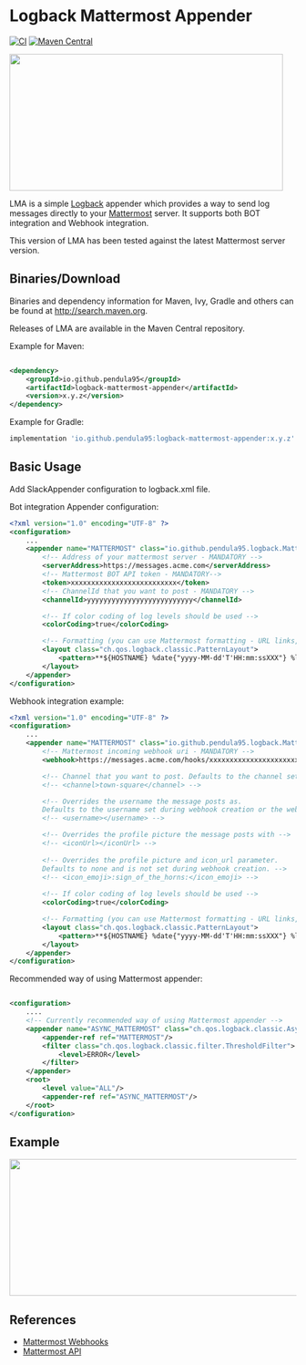 # Logback Mattermost Appender

[![CI](https://github.com/pendula95/logback-mattermost-appender/actions/workflows/maven-build.yml/badge.svg)](https://github.com/pendula95/logback-mattermost-appender/actions/workflows/maven-build.yml)
[![Maven Central](https://maven-badges.herokuapp.com/maven-central/io.github.pendula95/logback-mattermost-appender/badge.svg)](https://maven-badges.herokuapp.com/maven-central/io.github.pendula95/logback-mattermost-appender)

<img src="https://repository-images.githubusercontent.com/538599152/f83f0ed4-ec4b-420a-878e-e1003196d4cf" width="480" height="240"> 

LMA is a simple [Logback](https://logback.qos.ch/) appender which provides a way to send log messages directly to
your [Mattermost](https://mattermost.com/) server. It supports both BOT integration and Webhook integration.

This version of LMA has been tested against the latest Mattermost server version.

Binaries/Download
----------------
Binaries and dependency information for Maven, Ivy, Gradle and others can be found at http://search.maven.org.

Releases of LMA are available in the Maven Central repository.

Example for Maven:

```xml

<dependency>
    <groupId>io.github.pendula95</groupId>
    <artifactId>logback-mattermost-appender</artifactId>
    <version>x.y.z</version>
</dependency>
```

Example for Gradle:

```groovy
implementation 'io.github.pendula95:logback-mattermost-appender:x.y.z'
```

Basic Usage
-----------
Add SlackAppender configuration to logback.xml file.

Bot integration Appender configuration:

```xml
<?xml version="1.0" encoding="UTF-8" ?>
<configuration>
    ...
    <appender name="MATTERMOST" class="io.github.pendula95.logback.MattermostAppender">
        <!-- Address of your mattermost server - MANDATORY -->
        <serverAddress>https://messages.acme.com</serverAddress>
        <!-- Mattermost BOT API token - MANDATORY-->
        <token>xxxxxxxxxxxxxxxxxxxxxxxxxx</token>
        <!-- ChannelId that you want to post - MANDATORY -->
        <channelId>yyyyyyyyyyyyyyyyyyyyyyyyyy</channelId>

        <!-- If color coding of log levels should be used -->
        <colorCoding>true</colorCoding>

        <!-- Formatting (you can use Mattermost formatting - URL links, code formatting, etc.) -->
        <layout class="ch.qos.logback.classic.PatternLayout">
            <pattern>**${HOSTNAME} %date{"yyyy-MM-dd'T'HH:mm:ssXXX"} %logger{128}** %n%msg%n</pattern>
        </layout>
    </appender>
</configuration>
```

Webhook integration example:

```xml
<?xml version="1.0" encoding="UTF-8" ?>
<configuration>
    ...
    <appender name="MATTERMOST" class="io.github.pendula95.logback.MattermostAppender">
        <!-- Mattermost incoming webhook uri - MANDATORY -->
        <webhook>https://messages.acme.com/hooks/xxxxxxxxxxxxxxxxxxxxxxxxxx</webhook>

        <!-- Channel that you want to post. Defaults to the channel set during webhook creation. -->
        <!-- <channel>town-square</channel> -->

        <!-- Overrides the username the message posts as. 
        Defaults to the username set during webhook creation or the webhook creator’s username if the former was not set. -->
        <!-- <username></username> -->

        <!-- Overrides the profile picture the message posts with -->
        <!-- <iconUrl></iconUrl> -->
        
        <!-- Overrides the profile picture and icon_url parameter.
        Defaults to none and is not set during webhook creation. -->
        <!-- <icon_emoji>:sign_of_the_horns:</icon_emoji> -->
        
        <!-- If color coding of log levels should be used -->
        <colorCoding>true</colorCoding>

        <!-- Formatting (you can use Mattermost formatting - URL links, code formatting, etc.) -->
        <layout class="ch.qos.logback.classic.PatternLayout">
            <pattern>**${HOSTNAME} %date{"yyyy-MM-dd'T'HH:mm:ssXXX"} %logger{128}** %n%msg%n</pattern>
        </layout>
    </appender>
</configuration>
```

Recommended way of using Mattermost appender:

```xml

<configuration>
    ....
    <!-- Currently recommended way of using Mattermost appender -->
    <appender name="ASYNC_MATTERMOST" class="ch.qos.logback.classic.AsyncAppender">
        <appender-ref ref="MATTERMOST"/>
        <filter class="ch.qos.logback.classic.filter.ThresholdFilter">
            <level>ERROR</level>
        </filter>
    </appender>
    <root>
        <level value="ALL"/>
        <appender-ref ref="ASYNC_MATTERMOST"/>
    </root>
</configuration>
```

Example
-------
<img src="https://lazarbulic.com/lma_example.png" width="810" height="240">

References
----------
* [Mattermost Webhooks](https://developers.mattermost.com/integrate/webhooks/incoming/)
* [Mattermost API](https://api.mattermost.com/)
